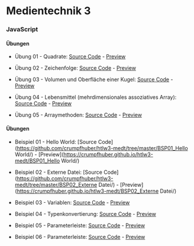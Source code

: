 # Medientechnik 3

### JavaScript

#### Übungen
* Übung 01 - Quadrate: [Source Code](https://github.com/crumpfhuber/htlw3-medt/tree/master/UE01_Quadrate/) - [Preview](https://crumpfhuber.github.io/htlw3-medt/UE01_Quadrate)

* Übung 02 - Zeichenfolge: [Source Code](https://github.com/crumpfhuber/htlw3-medt/tree/master/UE02_Zeichenfolge/) - [Preview](https://crumpfhuber.github.io/htlw3-medt/UE02_Zeichenfolge/)

* Übung 03 - Volumen und Oberfläche einer Kugel: [Source Code](https://github.com/crumpfhuber/htlw3-medt/tree/master/UE03_Kugel/) - [Preview](https://crumpfhuber.github.io/htlw3-medt/UE03_Kugel/)

* Übung 04 - Lebensmittel (mehrdimensionales assoziatives Array): [Source Code](https://github.com/crumpfhuber/htlw3-medt/tree/master/UE04_Lebensmittel/) - [Preview](https://crumpfhuber.github.io/htlw3-medt/UE04_Lebensmittel/)

* Übung 05 - Arraymethoden: [Source Code](https://github.com/crumpfhuber/htlw3-medt/tree/master/UE05_Arraymethoden/) - [Preview](https://crumpfhuber.github.io/htlw3-medt/UE05_Arraymethoden/)


#### Übungen
* Beispiel 01 - Hello World: [Source Code](https://github.com/crumpfhuber/htlw3-medt/tree/master/BSP01_Hello World/) - [Preview](https://crumpfhuber.github.io/htlw3-medt/BSP01_Hello World/)

* Beispiel 02 - Externe Datei: [Source Code](https://github.com/crumpfhuber/htlw3-medt/tree/master/BSP02_Externe Datei/) - [Preview](https://crumpfhuber.github.io/htlw3-medt/BSP02_Externe Datei/)

* Beispiel 03 - Variablen: [Source Code](https://github.com/crumpfhuber/htlw3-medt/tree/master/BSP03_Variablen/) - [Preview](https://crumpfhuber.github.io/htlw3-medt/BSP03_Variablen/)

* Beispiel 04 - Typenkonvertierung: [Source Code](https://github.com/crumpfhuber/htlw3-medt/tree/master/BSP04_Typenkonvertierung/) - [Preview](https://crumpfhuber.github.io/htlw3-medt/BSP04_Typenkonvertierung/)

* Beispiel 05 - Parameterleiste: [Source Code](https://github.com/crumpfhuber/htlw3-medt/tree/master/BSP05_Parameterleiste/) - [Preview](https://crumpfhuber.github.io/htlw3-medt/BSP05_Parameterleiste/)

* Beispiel 06 - Parameterleiste: [Source Code](https://github.com/crumpfhuber/htlw3-medt/tree/master/BSP06_Arrays/) - [Preview](https://crumpfhuber.github.io/htlw3-medt/BSP06_Arrays/)
